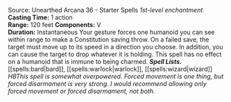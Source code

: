 Source: Unearthed Arcana 36 - Starter Spells
*1st-level enchantment*
**Casting Time:** 1 action  
**Range:** 120 feet 
**Components:** V  
**Duration:** Instantaneous
Your gesture forces one humanoid you can see within range to make a Constitution saving throw. On a failed save, the target must move up to its speed in a direction you choose. In addition, you can cause the target to drop whatever it is holding. This spell has no effect on a humanoid that is immune to being charmed.
***Spell Lists.*** [[spells:bard|bard]], [[spells:warlock|warlock]], [[spells:wizard|wizard]]
*HBThis spell is somewhat overpowered. Forced movement is one thing, but forced disarmament is very strong. I would recommend allowing only forced movement or forced disarmament, not both.*